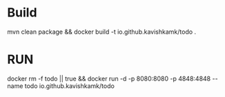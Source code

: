 # Build
mvn clean package && docker build -t io.github.kavishkamk/todo .

# RUN

docker rm -f todo || true && docker run -d -p 8080:8080 -p 4848:4848 --name todo io.github.kavishkamk/todo 